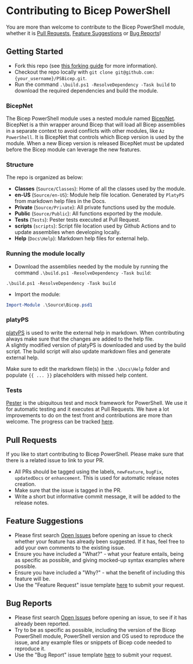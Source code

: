 # Contributing to Bicep PowerShell

You are more than welcome to contribute to the Bicep PowerShell module, whether it is [Pull Requests](#pull-requests), [Feature Suggestions](#feature-suggestions) or [Bug Reports](#bug-reports)!

## Getting Started

- Fork this repo (see [this forking guide](https://guides.github.com/activities/forking/) for more information).
- Checkout the repo locally with `git clone git@github.com:{your_username}/PSBicep.git`.
- Run the command `.\build.ps1 -ResolveDependency -Task build` to download the required dependencies and build the module.

### BicepNet

The Bicep PowerShell module uses a nested module named [BicepNet](https://github.com/PSBicep/BicepNet). BicepNet is a thin wrapper around Bicep that will load all Bicep assemblies in a separate context to avoid conflicts with other modules, like `Az PowerShell`. It is BicepNet that controls which Bicep version is used by the module. When a new Bicep version is released BicepNet must be updated before the Bicep module can leverage the new features.

### Structure

The repo is organized as below:

- **Classes** (`Source/Classes`): Home of all the classes used by the module.
- **en-US** (`Source/en-US`): Module help file location. Generated by `PlatyPS` from markdown help files in the Docs.
- **Private** (`Source/Private`): All private functions used by the module.
- **Public** (`Source/Public`): All functions exported by the module.
- **Tests** (`Tests`): Pester tests executed at Pull Request.
- **scripts** (`scripts`): Script file location used by Github Actions and to update assemblies when developing locally.
- **Help** (`Docs\Help`): Markdown help files for external help.

### Running the module locally

- Download the assemblies needed by the module by running the command `.\build.ps1 -ResolveDependency -Task build`:

```
.\build.ps1 -ResolveDependency -Task build
```

- Import the module:

```powershell
Import-Module .\Source\Bicep.psd1
```

### platyPS

[platyPS](https://github.com/PowerShell/platyPS) is used to write the external help in markdown. When contributing always make sure that the changes are added to the help file.  
A slightly modified version of platyPS is downloaded and used by the build script. The build script will also update markdown files and generate external help.

Make sure to edit the markdown file(s) in the `.\Docs\Help` folder and populate `{{ ... }}` placeholders with missed help content.

### Tests

[Pester](https://github.com/pester/Pester) is the ubiquitous test and mock framework for PowerShell. We use it for automatic testing and it executes at Pull Requests. We have a lot improvements to do on the test front and contributions are more than welcome. The progress can be tracked [here](https://github.com/PSBicep/PSBicep/issues/22).

## Pull Requests

If you like to start contributing to Bicep PowerShell. Please make sure that there is a related issue to link to your PR.

- All PRs should be tagged using the labels, `newFeature`, `bugFix`, `updatedDocs` or `enhancement`. This is used for automatic release notes creation.
- Make sure that the issue is tagged in the PR.
- Write a short but informative commit message, it will be added to the release notes.

## Feature Suggestions

- Please first search [Open Issues](https://github.com/PSBicep/PSBicep/issues) before opening an issue to check whether your feature has already been suggested. If it has, feel free to add your own comments to the existing issue.
- Ensure you have included a "What?" - what your feature entails, being as specific as possible, and giving mocked-up syntax examples where possible.
- Ensure you have included a "Why?" - what the benefit of including this feature will be.
- Use the "Feature Request" issue template [here](https://github.com/PSBicep/PSBicep/issues/new/choose) to submit your request.

## Bug Reports

- Please first search [Open Issues](https://github.com/PSBicep/PSBicep/issues) before opening an issue, to see if it has already been reported.
- Try to be as specific as possible, including the version of the Bicep PowerShell module, PowerShell version and OS used to reproduce the issue, and any example files or snippets of Bicep code needed to reproduce it.
- Use the "Bug Report" issue template [here](https://github.com/PSBicep/PSBicep/issues/new/choose) to submit your request.
